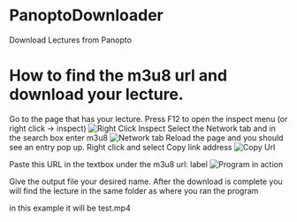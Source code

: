 # PanoptoDownloader
 Download Lectures from Panopto

# How to find the m3u8 url and download your lecture.
 Go to the page that has your lecture.
 Press F12 to open the inspect menu (or right click -> inspect)
![Right Click Inspect](https://i.imgur.com/uk6kMiG.png)
 Select the Network tab and in the search box enter m3u8
![Network tab](https://i.imgur.com/LlOFwNn.png)
 Reload the page and you should see an entry pop up.
 Right click and select Copy link address
![Copy Url](https://i.imgur.com/Ykfb5eM.png)

 Paste this URL in the textbox under the m3u8 url: label
![Program in action](https://i.imgur.com/OUmYQPp.png)

 Give the output file your desired name.
 After the download is complete you will find the lecture in the same folder as where you ran the program

 in this example it will be test.mp4